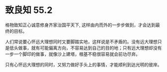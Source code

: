 # 致良知 55.2

格物致知正心诚意修身齐家治国平天下, 这样由内而外的一步步做到，才会达到最终的目标。

人们常说要心怀远大理想同时又要脚踏实地，这样说是不矛盾的。没有远大理想只是低头做事，就有可能偏离方向，不容易达到自己的目的地；只有远大理想却没有一步一个脚印的做事，就像沙上建塔，根基不稳很容易就会前功尽弃。

只有心怀远大理想的同时，又努力做好手头上的事情，才能顺利到达光明的彼岸。
